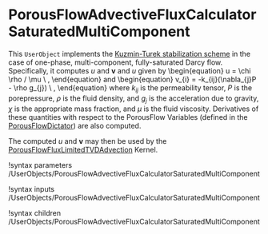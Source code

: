# PorousFlowAdvectiveFluxCalculatorSaturatedMultiComponent

This `UserObject` implements the [Kuzmin-Turek stabilization scheme](kt.md) in the case of one-phase, multi-component, fully-saturated Darcy flow.  Specifically, it computes $u$ and $\mathbf{v}$ and $u$ given by
\begin{equation}
u = \chi \rho / \mu \ ,
\end{equation}
and
\begin{equation}
v_{i} = -k_{ij}(\nabla_{j}P - \rho g_{j}) \ ,
\end{equation}
where $k_{ij}$ is the permeability tensor, $P$ is the porepressure, $\rho$ is the fluid density, and $g_{j}$ is the acceleration due to gravity, $\chi$ is the appropriate mass fraction, and $\mu$ is the fluid viscosity.  Derivatives of these quantities with respect to the PorousFlow Variables (defined in the [PorousFlowDictator](PorousFlowDictator.md)) are also computed.

The computed $u$ and $\mathbf{v}$ may then be used by the [PorousFlowFluxLimitedTVDAdvection](PorousFlowFluxLimitedTVDAdvection.md) Kernel.

!syntax parameters /UserObjects/PorousFlowAdvectiveFluxCalculatorSaturatedMultiComponent

!syntax inputs /UserObjects/PorousFlowAdvectiveFluxCalculatorSaturatedMultiComponent

!syntax children /UserObjects/PorousFlowAdvectiveFluxCalculatorSaturatedMultiComponent
